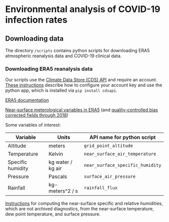# Environmental analysis of COVID-19 infection rates


## Downloading data

The directory `/scripts` contains python scripts for downloading ERA5 atmospheric reanalysis data and COVID-19 clinical data.

### Downloading ERA5 reanalysis data

Our scripts use the [Climate Data Store (CDS) API](https://cds.climate.copernicus.eu/#!/home) and require an account. [These instructions](https://cds.climate.copernicus.eu/api-how-to) describe how to configure your account key and use the python app, which is installed via `pip install cdsapi`.

[ERA5 documentation](https://confluence.ecmwf.int/display/CKB/ERA5%3A+data+documentation)

[Near-surface meterological variables in ERA5](https://cds.climate.copernicus.eu/cdsapp#!/dataset/reanalysis-era5-single-levels?tab=overview) (and [quality-controlled bias corrected fields through 2018](https://cds.climate.copernicus.eu/cdsapp#!/dataset/derived-near-surface-meteorological-variables?tab=overview))

Some variables of interest:

Variable | Units | API name for python script
-- | -- | -- |
Altitude | meters | `grid_point_altitude`
Temperature | Kelvin | `near_surface_air_temperature`
Specific humidity | kg water / kg air | `near_surface_specific_humidity`
Pressure | Pascals | `surface_air_pressure`
Rainfall | kg-meters^2 / s | `rainfall_flux`
            
[Instructions](https://confluence.ecmwf.int/display/CKB/ERA5%3A+data+documentation#ERA5:datadocumentation-Computationofnear-surfacehumidityandsnowcover) for computing the near-surface specific and relative humidities, which are not archived diagnostics, from the near-surface temperature, dew point temperature, and surface pressure.

